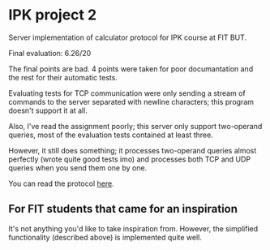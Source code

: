 # IPK project 2
Server implementation of calculator protocol for IPK course at FIT BUT.

Final evaluation: 6.26/20

The final points are bad. 4 points were taken for poor documantation and the rest for their automatic tests.

Evaluating tests for TCP communication were only sending a stream of commands to the server separated with newline characters; this program doesn't support it at all.

Also, I've read the assignment poorly; this server only support two-operand queries, most of the evaluation tests contained at least three.

However, it still does something; it processes two-operand queries almost perfectly (wrote quite good tests imo) and processes both TCP and UDP queries when you send them one by one.

You can read the protocol [here](https://git.fit.vutbr.cz/NESFIT/IPK-Projekty/src/branch/master/Project%201/Protocol.md).

## For FIT students that came for an inspiration
It's not anything you'd like to take inspiration from. However, the simplified functionality (described above) is implemented quite well.
